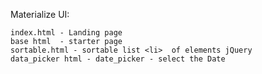 
 Materialize UI:


    index.html - Landing page  
    base html  - starter page
    sortable.html - sortable list <li>  of elements jQuery 
    data_picker html - date_picker - select the Date

